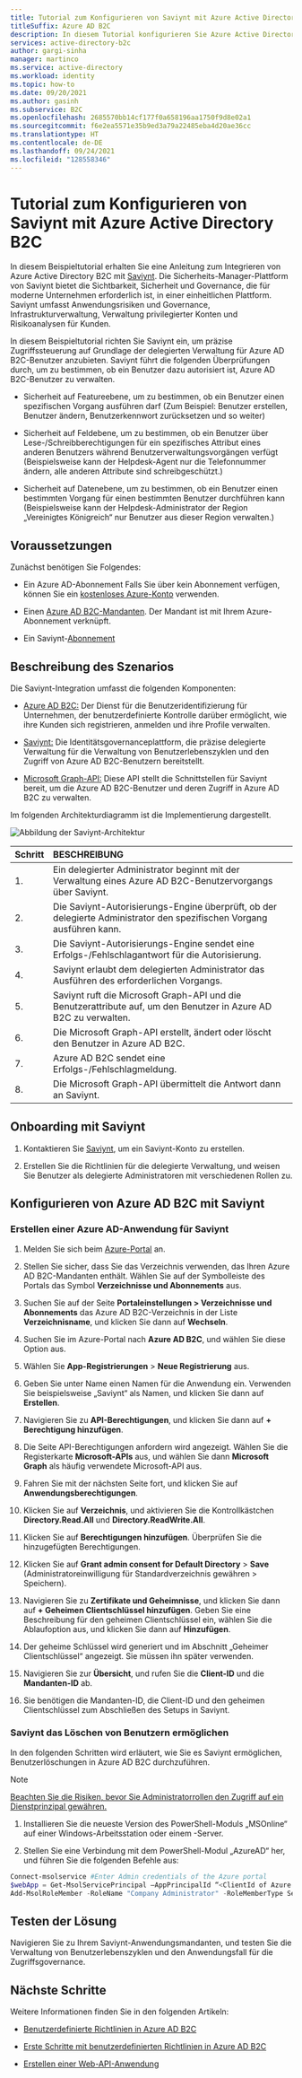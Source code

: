 ```yaml
---
title: Tutorial zum Konfigurieren von Saviynt mit Azure Active Directory B2C
titleSuffix: Azure AD B2C
description: In diesem Tutorial konfigurieren Sie Azure Active Directory B2C mit Saviynt für die anwendungsübergreifende Integration, um die IT-Modernisierung zu optimieren und bessere Sicherheit, Governance und Compliance zu fördern. 
services: active-directory-b2c
author: gargi-sinha
manager: martinco
ms.service: active-directory
ms.workload: identity
ms.topic: how-to
ms.date: 09/20/2021
ms.author: gasinh
ms.subservice: B2C
ms.openlocfilehash: 2685570bb14cf177f0a658196aa1750f9d8e02a1
ms.sourcegitcommit: f6e2ea5571e35b9ed3a79a22485eba4d20ae36cc
ms.translationtype: HT
ms.contentlocale: de-DE
ms.lasthandoff: 09/24/2021
ms.locfileid: "128558346"
---
```

# <a name="tutorial-for-configuring-saviynt-with-azure-active-directory-b2c"></a>Tutorial zum Konfigurieren von Saviynt mit Azure Active Directory B2C

In diesem Beispieltutorial erhalten Sie eine Anleitung zum Integrieren von Azure Active Directory B2C mit [Saviynt](https://saviynt.com/integrations/azure-ad/for-b2c/). Die Sicherheits-Manager-Plattform von Saviynt bietet die Sichtbarkeit, Sicherheit und Governance, die für moderne Unternehmen erforderlich ist, in einer einheitlichen Plattform. Saviynt umfasst Anwendungsrisiken und Governance, Infrastrukturverwaltung, Verwaltung privilegierter Konten und Risikoanalysen für Kunden.

In diesem Beispieltutorial richten Sie Saviynt ein, um präzise Zugriffssteuerung auf Grundlage der delegierten Verwaltung für Azure AD B2C-Benutzer anzubieten. Saviynt führt die folgenden Überprüfungen durch, um zu bestimmen, ob ein Benutzer dazu autorisiert ist, Azure AD B2C-Benutzer zu verwalten.

- Sicherheit auf Featureebene, um zu bestimmen, ob ein Benutzer einen spezifischen Vorgang ausführen darf (Zum Beispiel: Benutzer erstellen, Benutzer ändern, Benutzerkennwort zurücksetzen und so weiter)

- Sicherheit auf Feldebene, um zu bestimmen, ob ein Benutzer über Lese-/Schreibberechtigungen für ein spezifisches Attribut eines anderen Benutzers während Benutzerverwaltungsvorgängen verfügt (Beispielsweise kann der Helpdesk-Agent nur die Telefonnummer ändern, alle anderen Attribute sind schreibgeschützt.)

- Sicherheit auf Datenebene, um zu bestimmen, ob ein Benutzer einen bestimmten Vorgang für einen bestimmten Benutzer durchführen kann (Beispielsweise kann der Helpdesk-Administrator der Region „Vereinigtes Königreich“ nur Benutzer aus dieser Region verwalten.)

## <a name="prerequisites"></a>Voraussetzungen

Zunächst benötigen Sie Folgendes:

- Ein Azure AD-Abonnement Falls Sie über kein Abonnement verfügen, können Sie ein [kostenloses Azure-Konto](https://azure.microsoft.com/free/) verwenden.

- Einen [Azure AD B2C-Mandanten](./tutorial-create-tenant.md). Der Mandant ist mit Ihrem Azure-Abonnement verknüpft.

- Ein Saviynt-[Abonnement](https://saviynt.com/contact-us/)

## <a name="scenario-description"></a>Beschreibung des Szenarios

Die Saviynt-Integration umfasst die folgenden Komponenten:

- [Azure AD B2C:](https://azure.microsoft.com/services/active-directory/external-identities/b2c/) Der Dienst für die Benutzeridentifizierung für Unternehmen, der benutzerdefinierte Kontrolle darüber ermöglicht, wie ihre Kunden sich registrieren, anmelden und ihre Profile verwalten.

- [Saviynt:](https://saviynt.com/integrations/azure-ad/for-b2c/) Die Identitätsgovernanceplattform, die präzise delegierte Verwaltung für die Verwaltung von Benutzerlebenszyklen und den Zugriff von Azure AD B2C-Benutzern bereitstellt.  

- [Microsoft Graph-API:](/graph/use-the-api) Diese API stellt die Schnittstellen für Saviynt bereit, um die Azure AD B2C-Benutzer und deren Zugriff in Azure AD B2C zu verwalten.

Im folgenden Architekturdiagramm ist die Implementierung dargestellt.

![Abbildung der Saviynt-Architektur](./media/partner-saviynt/saviynt-architecture-diagram.png)

|Schritt | BESCHREIBUNG |
|:-----| :-----------|
| 1. | Ein delegierter Administrator beginnt mit der Verwaltung eines Azure AD B2C-Benutzervorgangs über Saviynt.
| 2. | Die Saviynt-Autorisierungs-Engine überprüft, ob der delegierte Administrator den spezifischen Vorgang ausführen kann.
| 3. | Die Saviynt-Autorisierungs-Engine sendet eine Erfolgs-/Fehlschlagantwort für die Autorisierung.
| 4. | Saviynt erlaubt dem delegierten Administrator das Ausführen des erforderlichen Vorgangs.
| 5. | Saviynt ruft die Microsoft Graph-API und die Benutzerattribute auf, um den Benutzer in Azure AD B2C zu verwalten.
| 6. | Die Microsoft Graph-API erstellt, ändert oder löscht den Benutzer in Azure AD B2C.
| 7. | Azure AD B2C sendet eine Erfolgs-/Fehlschlagmeldung.
| 8. | Die Microsoft Graph-API übermittelt die Antwort dann an Saviynt.

## <a name="onboard-with-saviynt"></a>Onboarding mit Saviynt

1. Kontaktieren Sie [Saviynt](https://saviynt.com/contact-us/), um ein Saviynt-Konto zu erstellen.

2. Erstellen Sie die Richtlinien für die delegierte Verwaltung, und weisen Sie Benutzer als delegierte Administratoren mit verschiedenen Rollen zu.

## <a name="configure-azure-ad-b2c-with-saviynt"></a>Konfigurieren von Azure AD B2C mit Saviynt

### <a name="create-an-azure-ad-application-for-saviynt"></a>Erstellen einer Azure AD-Anwendung für Saviynt

1. Melden Sie sich beim [Azure-Portal](https://portal.azure.com/#home) an.
1. Stellen Sie sicher, dass Sie das Verzeichnis verwenden, das Ihren Azure AD B2C-Mandanten enthält. Wählen Sie auf der Symbolleiste des Portals das Symbol **Verzeichnisse und Abonnements** aus.
1. Suchen Sie auf der Seite **Portaleinstellungen > Verzeichnisse und Abonnements** das Azure AD B2C-Verzeichnis in der Liste **Verzeichnisname**, und klicken Sie dann auf **Wechseln**.
1. Suchen Sie im Azure-Portal nach **Azure AD B2C**, und wählen Sie diese Option aus.
1. Wählen Sie **App-Registrierungen** > **Neue Registrierung** aus.
1. Geben Sie unter Name einen Namen für die Anwendung ein. Verwenden Sie beispielsweise „Saviynt“ als Namen, und klicken Sie dann auf **Erstellen**.
1. Navigieren Sie zu **API-Berechtigungen**, und klicken Sie dann auf **+ Berechtigung hinzufügen**.
1. Die Seite API-Berechtigungen anfordern wird angezeigt. Wählen Sie die Registerkarte **Microsoft-APIs** aus, und wählen Sie dann **Microsoft Graph** als häufig verwendete Microsoft-API aus.
1. Fahren Sie mit der nächsten Seite fort, und klicken Sie auf **Anwendungsberechtigungen**.
1. Klicken Sie auf **Verzeichnis**, und aktivieren Sie die Kontrollkästchen **Directory.Read.All** und **Directory.ReadWrite.All**.
1. Klicken Sie auf **Berechtigungen hinzufügen**. Überprüfen Sie die hinzugefügten Berechtigungen.
1. Klicken Sie auf **Grant admin consent for Default Directory** > **Save** (Administratoreinwilligung für Standardverzeichnis gewähren > Speichern).
1. Navigieren Sie zu **Zertifikate und Geheimnisse**, und klicken Sie dann auf **+ Geheimen Clientschlüssel hinzufügen**. Geben Sie eine Beschreibung für den geheimen Clientschlüssel ein, wählen Sie die Ablaufoption aus, und klicken Sie dann auf **Hinzufügen**.
1. Der geheime Schlüssel wird generiert und im Abschnitt „Geheimer Clientschlüssel“ angezeigt. Sie müssen ihn später verwenden.

1. Navigieren Sie zur **Übersicht**, und rufen Sie die **Client-ID** und die **Mandanten-ID** ab.
1. Sie benötigen die Mandanten-ID, die Client-ID und den geheimen Clientschlüssel zum Abschließen des Setups in Saviynt.

### <a name="enable-saviynt-to-delete-users"></a>Saviynt das Löschen von Benutzern ermöglichen

In den folgenden Schritten wird erläutert, wie Sie es Saviynt ermöglichen, Benutzerlöschungen in Azure AD B2C durchzuführen.

>[!NOTE]
>[Beachten Sie die Risiken, bevor Sie Administratorrollen den Zugriff auf ein Dienstprinzipal gewähren.](../active-directory/develop/app-objects-and-service-principals.md)

1. Installieren Sie die neueste Version des PowerShell-Moduls „MSOnline“ auf einer Windows-Arbeitsstation oder einem -Server.

2. Stellen Sie eine Verbindung mit dem PowerShell-Modul „AzureAD“ her, und führen Sie die folgenden Befehle aus:

```powershell
Connect-msolservice #Enter Admin credentials of the Azure portal
$webApp = Get-MsolServicePrincipal –AppPrincipalId “<ClientId of Azure AD Application>”
Add-MsolRoleMember -RoleName "Company Administrator" -RoleMemberType ServicePrincipal -RoleMemberObjectId $webApp.ObjectId
```

## <a name="test-the-solution"></a>Testen der Lösung

Navigieren Sie zu Ihrem Saviynt-Anwendungsmandanten, und testen Sie die Verwaltung von Benutzerlebenszyklen und den Anwendungsfall für die Zugriffsgovernance.

## <a name="next-steps"></a>Nächste Schritte

Weitere Informationen finden Sie in den folgenden Artikeln:

- [Benutzerdefinierte Richtlinien in Azure AD B2C](./custom-policy-overview.md)

- [Erste Schritte mit benutzerdefinierten Richtlinien in Azure AD B2C](tutorial-create-user-flows.md?pivots=b2c-custom-policy)

- [Erstellen einer Web-API-Anwendung](./add-web-api-application.md)